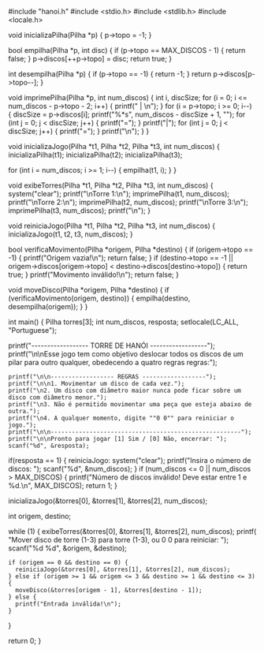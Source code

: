 #include "hanoi.h"
#include <stdio.h>
#include <stdlib.h>
#include <locale.h>

void inicializaPilha(Pilha *p) { p->topo = -1; }

bool empilha(Pilha *p, int disc) {
  if (p->topo == MAX_DISCOS - 1) {
    return false;
  }
  p->discos[++p->topo] = disc;
  return true;
}

int desempilha(Pilha *p) {
  if (p->topo == -1) {
    return -1;
  }
  return p->discos[p->topo--];
}

void imprimePilha(Pilha *p, int num_discos) {
  int i, discSize;
  for (i = 0; i <= num_discos - p->topo - 2; i++) {
    printf("     |     \n");
  }
  for (i = p->topo; i >= 0; i--) {
    discSize = p->discos[i];
    printf("%*s", num_discos - discSize + 1,
           "");
    for (int j = 0; j < discSize; j++) {
      printf("=");
    }
    printf("|");
    for (int j = 0; j < discSize; j++) {
      printf("=");
    }
    printf("\n");
  }
}

void inicializaJogo(Pilha *t1, Pilha *t2, Pilha *t3, int num_discos) {
  inicializaPilha(t1);
  inicializaPilha(t2);
  inicializaPilha(t3);

  for (int i = num_discos; i >= 1; i--) {
    empilha(t1, i);
  }
}

void exibeTorres(Pilha *t1, Pilha *t2, Pilha *t3, int num_discos) {
  system("clear");
  printf("\nTorre 1:\n");
  imprimePilha(t1, num_discos);
  printf("\nTorre 2:\n");
  imprimePilha(t2, num_discos);
  printf("\nTorre 3:\n");
  imprimePilha(t3, num_discos);
  printf("\n");
}

void reiniciaJogo(Pilha *t1, Pilha *t2, Pilha *t3, int num_discos) {
  inicializaJogo(t1, t2, t3, num_discos);
}

bool verificaMovimento(Pilha *origem, Pilha *destino) {
  if (origem->topo == -1) {
    printf("Origem vazia!\n");
    return false;
  }
  if (destino->topo == -1 ||
      origem->discos[origem->topo] < destino->discos[destino->topo]) {
    return true;
  }
  printf("Movimento inválido!\n");
  return false;
}

void moveDisco(Pilha *origem, Pilha *destino) {
  if (verificaMovimento(origem, destino)) {
    empilha(destino, desempilha(origem));
  }
}

int main() {
  Pilha torres[3];
  int num_discos, resposta;
  setlocale(LC_ALL, "Portuguese");
  

  printf("------------------ TORRE DE HANÓI ------------------");
    printf("\n\nEsse jogo tem como objetivo deslocar todos os discos de um pilar para outro qualquer, obedecendo a quatro regras regras:");

    printf("\n\n------------------ REGRAS ------------------");
    printf("\n\n1. Movimentar um disco de cada vez.");
    printf("\n2. Um disco com diâmetro maior nunca pode ficar sobre um disco com diâmetro menor.");
    printf("\n3. Não é permitido movimentar uma peça que esteja abaixo de outra.");
    printf("\n4. A qualquer momento, digite ""0 0"" para reiniciar o jogo.");
    printf("\n\n------------------------------------------------------");
    printf("\n\nPronto para jogar [1] Sim / [0] Não, encerrar: ");
    scanf("%d", &resposta); 

if(resposta == 1) {
    reiniciaJogo:
    system("clear");
  printf("Insira o número de discos: ");
  scanf("%d", &num_discos);
}
  if (num_discos <= 0 || num_discos > MAX_DISCOS) {
    printf("Número de discos inválido! Deve estar entre 1 e %d.\n", MAX_DISCOS);
    return 1;
  }

  inicializaJogo(&torres[0], &torres[1], &torres[2], num_discos);

  int origem, destino;

  while (1) {
    exibeTorres(&torres[0], &torres[1], &torres[2], num_discos);
    printf(
        "Mover disco de torre (1-3) para torre (1-3), ou 0 0 para reiniciar: ");
    scanf("%d %d", &origem, &destino);

    if (origem == 0 && destino == 0) {
      reiniciaJogo(&torres[0], &torres[1], &torres[2], num_discos);
    } else if (origem >= 1 && origem <= 3 && destino >= 1 && destino <= 3) {
      moveDisco(&torres[origem - 1], &torres[destino - 1]);
    } else {
      printf("Entrada inválida!\n");
    }
  }
  
  return 0;
}
